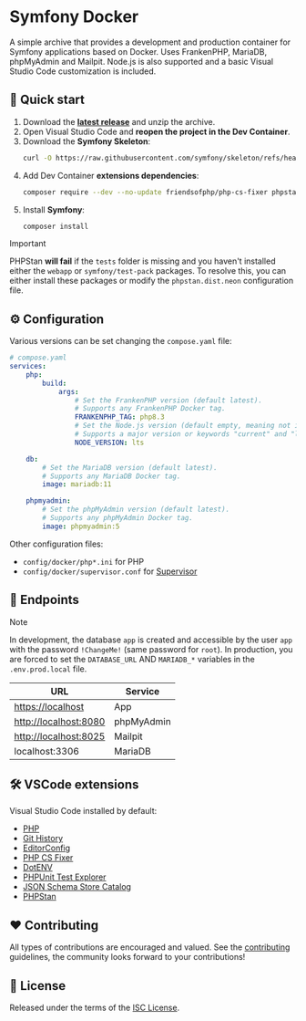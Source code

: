 # Symfony Docker

A simple archive that provides a development and production container for Symfony applications based on Docker. Uses FrankenPHP, MariaDB, phpMyAdmin and Mailpit. Node.js is also supported and a basic Visual Studio Code customization is included.

## 🚀 Quick start

1. Download the [**latest release**](https://github.com/gremo/symfony-docker/releases/download/latest/symfony-docker.zip) and unzip the archive.
2. Open Visual Studio Code and **reopen the project in the Dev Container**.
3. Download the **Symfony Skeleton**:
    ```bash
    curl -O https://raw.githubusercontent.com/symfony/skeleton/refs/heads/7.1/composer.json
    ```
4. Add Dev Container **extensions dependencies**:
    ```bash
    composer require --dev --no-update friendsofphp/php-cs-fixer phpstan/phpstan
    ```
5. Install **Symfony**:
    ```bash
    composer install
    ```

> [!IMPORTANT]
> PHPStan **will fail** if the `tests` folder is missing and you haven't installed either the `webapp` or `symfony/test-pack` packages. To resolve this, you can either install these packages or modify the `phpstan.dist.neon` configuration file.

## ⚙️ Configuration

Various versions can be set changing the `compose.yaml` file:

```yaml
# compose.yaml
services:
    php:
        build:
            args:
                # Set the FrankenPHP version (default latest).
                # Supports any FrankenPHP Docker tag.
                FRANKENPHP_TAG: php8.3
                # Set the Node.js version (default empty, meaning not installed).
                # Supports a major version or keywords "current" and "lts".
                NODE_VERSION: lts

    db:
        # Set the MariaDB version (default latest).
        # Supports any MariaDB Docker tag.
        image: mariadb:11

    phpmyadmin:
        # Set the phpMyAdmin version (default latest).
        # Supports any phpMyAdmin Docker tag.
        image: phpmyadmin:5
```

Other configuration files:

- `config/docker/php*.ini` for PHP
- `config/docker/supervisor.conf` for [Supervisor](http://supervisord.org/)

## 📡 Endpoints

> [!NOTE]
> In development, the database `app` is created and accessible by the user `app` with the password `!ChangeMe!` (same password for `root`). In production, you are forced to set the `DATABASE_URL` AND `MARIADB_*` variables in the `.env.prod.local` file.

| URL                                            | Service     |
|------------------------------------------------|-------------|
| [https://localhost](https://localhost)         | App         |
| [http://localhost:8080](http://localhost:8080) | phpMyAdmin  |
| [http://localhost:8025](http://localhost:8025) | Mailpit     |
| localhost:3306                                 | MariaDB     |

## 🛠️ VSCode extensions

Visual Studio Code installed by default:

- [PHP](https://marketplace.visualstudio.com/items?itemName=DEVSENSE.phptools-vscode)
- [Git History](https://marketplace.visualstudio.com/items?itemName=donjayamanne.githistory)
- [EditorConfig](https://marketplace.visualstudio.com/items?itemName=EditorConfig.EditorConfig)
- [PHP CS Fixer](https://marketplace.visualstudio.com/items?itemName=junstyle.php-cs-fixer)
- [DotENV](https://marketplace.visualstudio.com/items?itemName=mikestead.dotenv)
- [PHPUnit Test Explorer](https://marketplace.visualstudio.com/items?itemName=recca0120.vscode-phpunit)
- [JSON Schema Store Catalog](https://marketplace.visualstudio.com/items?itemName=remcohaszing.schemastore)
- [PHPStan](https://marketplace.visualstudio.com/items?itemName=swordev.phpstan)

## ❤️ Contributing

All types of contributions are encouraged and valued. See the [contributing](.github/CONTRIBUTING.md) guidelines, the community looks forward to your contributions!

## 📘 License

Released under the terms of the [ISC License](LICENSE).
